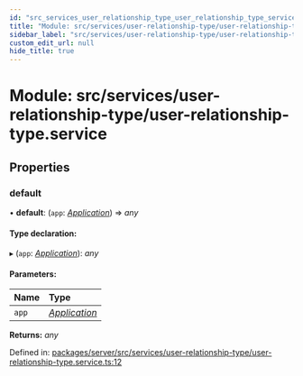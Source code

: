 ```yaml
---
id: "src_services_user_relationship_type_user_relationship_type_service"
title: "Module: src/services/user-relationship-type/user-relationship-type.service"
sidebar_label: "src/services/user-relationship-type/user-relationship-type.service"
custom_edit_url: null
hide_title: true
---
```


# Module: src/services/user-relationship-type/user-relationship-type.service

## Properties

### default

• **default**: (`app`: [*Application*](src_declarations.md#application)) => *any*

#### Type declaration:

▸ (`app`: [*Application*](src_declarations.md#application)): *any*

#### Parameters:

Name | Type |
:------ | :------ |
`app` | [*Application*](src_declarations.md#application) |

**Returns:** *any*

Defined in: [packages/server/src/services/user-relationship-type/user-relationship-type.service.ts:12](https://github.com/xr3ngine/xr3ngine/blob/7650c2bea/packages/server/src/services/user-relationship-type/user-relationship-type.service.ts#L12)
